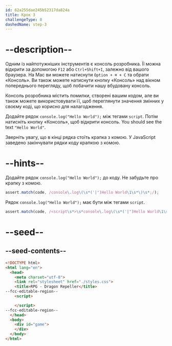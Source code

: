 ```yaml
---
id: 62a255dae245b52317da824a
title: Крок 3
challengeType: 0
dashedName: step-3
---
```


# --description--

Одним із найпотужніших інструментів є консоль розробника. Її можна відкрити за допомогою `F12` або `Ctrl+Shift+I`, залежно від вашого браузера. На Mac ви можете натиснути `Option + ⌘ + C` та обрати «Консоль». Ви також можете натиснути кнопку «Консоль» над вікном попереднього перегляду, щоб побачити нашу вбудовану консоль.

Консоль розробника містить помилки, створені вашим кодом, але ви також можете використовувати її, щоб переглянути значення змінних у своєму коді, що корисно для налагодження.

Додайте рядок `console.log("Hello World");` між тегами `script`. Потім натисніть кнопку «Консоль», щоб відкрити консоль. You should see the text `"Hello World"`.

Зверніть увагу, що в кінці рядка стоїть крапка з комою. У JavaScript заведено закінчувати рядки коду крапкою з комою.

# --hints--

Додайте рядок `console.log("Hello World");` до коду. Не забудьте про крапку з комою.

```js
assert.match(code, /console\.log\(\s*('|")Hello World\1\s*\)\s*;/);
```

Рядок `console.log("Hello World");` має бути між тегами `script`.

```js
assert.match(code, /<script\s*>\s*console\.log\(\s*('|")Hello World\1\s*\)\s*;\s*<\/script>/);
```

# --seed--

## --seed-contents--

```html
<!DOCTYPE html>
<html lang="en">
  <head>
    <meta charset="utf-8">
    <link rel="stylesheet" href="./styles.css">
    <title>RPG - Dragon Repeller</title>
--fcc-editable-region--
    <script>

    </script>
--fcc-editable-region--
  </head>
  <body>
    <div id="game">
    </div>
  </body>
</html>
```
